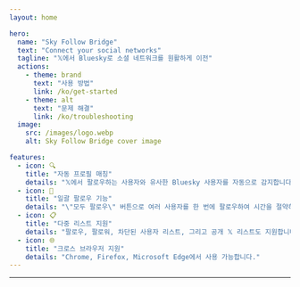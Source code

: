 ```yaml
---
layout: home

hero:
  name: "Sky Follow Bridge"
  text: "Connect your social networks"
  tagline: "𝕏에서 Bluesky로 소셜 네트워크를 원활하게 이전"
  actions:
    - theme: brand
      text: "사용 방법"
      link: /ko/get-started
    - theme: alt
      text: "문제 해결"
      link: /ko/troubleshooting
  image:
    src: /images/logo.webp
    alt: Sky Follow Bridge cover image

features:
  - icon: 🔍
    title: "자동 프로필 매칭"
    details: "𝕏에서 팔로우하는 사용자와 유사한 Bluesky 사용자를 자동으로 감지합니다."
  - icon: 🚀
    title: "일괄 팔로우 기능"
    details: "\"모두 팔로우\" 버튼으로 여러 사용자를 한 번에 팔로우하여 시간을 절약하세요."
  - icon: 📋
    title: "다중 리스트 지원"
    details: "팔로우, 팔로워, 차단된 사용자 리스트, 그리고 공개 𝕏 리스트도 지원합니다."
  - icon: 🌐
    title: "크로스 브라우저 지원"
    details: "Chrome, Firefox, Microsoft Edge에서 사용 가능합니다."
---
```


---

<AppDemo
  title="이렇게 사용하세요"
/>

<Voices 
  title="사람들의 이야기"
  moreLabel="더 보기"
/>
